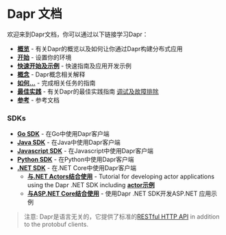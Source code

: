 # Dapr 文档

欢迎来到Dapr文档，你可以通过以下链接学习Dapr：

- **[概览](./overview.md)** - 有关Dapr的概览以及如何让你通过Dapr构建分布式应用
- **[开始](./getting-started)** - 设置你的环境
- **[快速开始及示例](./quickstart)** - 快速指南及应用开发示例
- **[概念](./concepts)** - Dapr概念相关解释
- **[如何...](./howto)** - 完成相关任务的指南
- **[最佳实践](./howto)** - 有关Dapr的最佳实践指南 [调试及故障排除](https://github.com/dapr/docs/tree/master/best-practices/troubleshooting)
- **[参考](./reference)** - 参考文档

 ### SDKs

 - **[Go SDK](https://github.com/dapr/go-sdk)** - 在Go中使用Dapr客户端
 - **[Java SDK](https://github.com/dapr/java-sdk)** - 在Java中使用Dapr客户端
 - **[Javascript SDK](https://github.com/dapr/js-sdk)** - 在Javascript中使用Dapr客户端
 - **[Python SDK](https://github.com/dapr/python-sdk)** - 在Python中使用Dapr客户端
 - **[.NET SDK](https://github.com/dapr/dotnet-sdk)** - 在.NET Core中使用Dapr客户端
    - **[与.NET Actors结合使用](https://github.com/dapr/dotnet-sdk/blob/master/docs/get-started-dapr-actor.md)** - Tutorial for developing actor applications using the Dapr .NET SDK including  **[actor示例](https://github.com/dapr/dotnet-sdk/tree/master/samples/Actor)**
     - **[与ASP.NET Core结合使用](https://github.com/dapr/dotnet-sdk/tree/master/samples/AspNetCore)** - 使用Dapr .NET SDK开发ASP.NET 应用示例
 
> 注意: Dapr是语言无关的，它提供了标准的[RESTful HTTP API](./reference/api/README.md) in addition to the protobuf clients.
